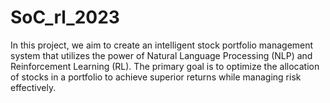 # SoC_rl_2023
In this project, we aim to create an intelligent stock portfolio management system that utilizes the power of Natural Language Processing (NLP) and Reinforcement Learning (RL). The primary goal is to optimize the allocation of stocks in a portfolio to achieve superior returns while managing risk effectively. 
